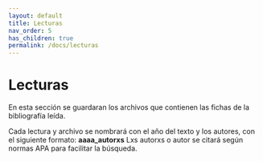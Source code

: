```yaml
---
layout: default
title: Lecturas
nav_order: 5
has_children: true
permalink: /docs/lecturas
---
```


# Lecturas
En esta sección se guardaran los archivos que contienen las fichas de la bibliografía leída.

Cada lectura y archivo se nombrará con el año del texto y los autores, con el siguiente formato:
**aaaa_autorxs**
Lxs autorxs o autor se citará según normas APA para facilitar la búsqueda. 
